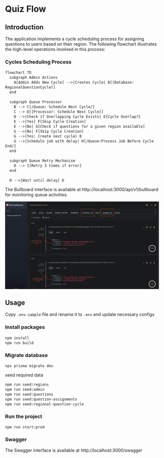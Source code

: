 # Quiz Flow

## Introduction

The application implements a cycle scheduling process for assigning questions to users based on their region. The following flowchart illustrates the high-level operations involved in this process:

### Cycles Scheduling Process

```mermaid
flowchart TD
  subgraph Admin Actions
    A[Admin Adds New Cycle] -->|Creates Cycle| B[(Database: RegionalQuestionCycle)]
  end
  
  subgraph Queue Processor
    B --> C[/Queue: Schedule Next Cycle/]
    C --> D[[Processor: Schedule Next Cycle]]
    D -->|Check if Overlapping Cycle Exists| E{Cycle Overlap?}
    E -->|Yes| F[Skip Cycle Creation]
    E -->|No| G[Check if questions for a given region available]
    G -->|No| F[Skip Cycle Creation]
    G -->|Yes: Create next cycle| B
    G -->|Schedule job with delay| H[/Queue:Process Job Before Cycle End/]
  end

  subgraph Queue Retry Mechanism
    D --> I[Retry 3 times if error]
  end

  H -->|Wait until delay| D
```

The Bullboard interface is available at http://localhost:3000/api/v1/bullboard for monitoring queue activities.

![bullboard](image.png)


## Usage

Copy `.env.sample` file and rename it to `.env` and update necessary configs

### Install packages

```shell
npm install
npm run build
```

### Migrate database

```shell
npx prisma migrate dev
```

seed required data

```shell
npm run seed:regions
npm run seed:admin
npm run seed:questions
npm run seed:question-assignments
npm run seed:regional-question-cycle
```

### Run the project

```shell
npm run start:prod
```

### Swagger 

The Swagger interface is available at http://localhost:3000/swagger

